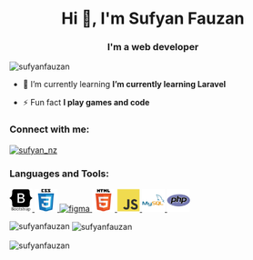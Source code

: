<h1 align="center">Hi 👋, I'm Sufyan Fauzan</h1>
<h3 align="center">I'm a web developer</h3>

<p align="left"> <img src="https://komarev.com/ghpvc/?username=sufyanfauzan&label=Profile%20views&color=0e75b6&style=flat" alt="sufyanfauzan" /> </p>

- 🌱 I’m currently learning **I’m currently learning Laravel**

- ⚡ Fun fact **I play games and code**

<h3 align="left">Connect with me:</h3>
<p align="left">
<a href="https://instagram.com/sufyan_nz" target="blank"><img align="center" src="https://raw.githubusercontent.com/rahuldkjain/github-profile-readme-generator/master/src/images/icons/Social/instagram.svg" alt="sufyan_nz" height="30" width="40" /></a>
</p>

<h3 align="left">Languages and Tools:</h3>
<p align="left"> <a href="https://getbootstrap.com" target="_blank" rel="noreferrer"> <img src="https://raw.githubusercontent.com/devicons/devicon/master/icons/bootstrap/bootstrap-plain-wordmark.svg" alt="bootstrap" width="40" height="40"/> </a> <a href="https://www.w3schools.com/css/" target="_blank" rel="noreferrer"> <img src="https://raw.githubusercontent.com/devicons/devicon/master/icons/css3/css3-original-wordmark.svg" alt="css3" width="40" height="40"/> </a> <a href="https://www.figma.com/" target="_blank" rel="noreferrer"> <img src="https://www.vectorlogo.zone/logos/figma/figma-icon.svg" alt="figma" width="40" height="40"/> </a> <a href="https://www.w3.org/html/" target="_blank" rel="noreferrer"> <img src="https://raw.githubusercontent.com/devicons/devicon/master/icons/html5/html5-original-wordmark.svg" alt="html5" width="40" height="40"/> </a> <a href="https://developer.mozilla.org/en-US/docs/Web/JavaScript" target="_blank" rel="noreferrer"> <img src="https://raw.githubusercontent.com/devicons/devicon/master/icons/javascript/javascript-original.svg" alt="javascript" width="40" height="40"/> </a> <a href="https://www.mysql.com/" target="_blank" rel="noreferrer"> <img src="https://raw.githubusercontent.com/devicons/devicon/master/icons/mysql/mysql-original-wordmark.svg" alt="mysql" width="40" height="40"/> </a> <a href="https://www.php.net" target="_blank" rel="noreferrer"> <img src="https://raw.githubusercontent.com/devicons/devicon/master/icons/php/php-original.svg" alt="php" width="40" height="40"/> </a> </p>

<p><img align="left" src="https://github-readme-stats.vercel.app/api/top-langs?username=sufyanfauzan&show_icons=true&locale=en&layout=compact" alt="sufyanfauzan" /></p>

<p>&nbsp;<img align="center" src="https://github-readme-stats.vercel.app/api?username=sufyanfauzan&show_icons=true&locale=en" alt="sufyanfauzan" /></p>

<p><img align="center" src="https://github-readme-streak-stats.herokuapp.com/?user=sufyanfauzan&" alt="sufyanfauzan" /></p>
